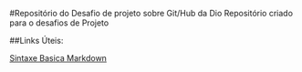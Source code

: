#Repositório do Desafio de projeto sobre Git/Hub da Dio
Repositório criado para o desafios de Projeto

##Links Úteis:

[Sintaxe Basica Markdown](https://www.markdownguide.org/)
